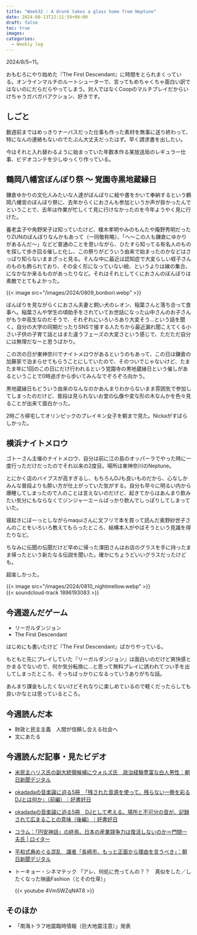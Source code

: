 ```yaml
---
title: "Week32 : A drunk takes a glass home from Neptune"
date: 2024-08-13T22:11:59+09:00
draft: false
toc: true
images:
categories:
  - Weekly log
---
```


2024/8/5~11。

おもむろにやり始めた『The First Descendant』に時間をとられまくっている。オンラインマルチのルートシューターで、言ってもめちゃくちゃ面白い訳ではないのにだらだらやってしまう。対人ではなくCoopのマルチプレイだからいけちゃうガバガバアクション、好きです。

<!--more-->

## しごと

数週前まではめっきりナーバスだった仕事も作った素材を無事に送り終わって、特になんの連絡もないのでたぶん大丈夫だったはず。早く請求書を出したい。

今はそれと入れ替わるように始まっていた年数本作る某放送局のレギュラー仕事、ビデオコンテを少しゆっくり作っている。

## 鶴岡八幡宮ぼんぼり祭 ～ 覚園寺黒地蔵縁日

鎌倉ゆかりの文化人みたいな人達がぼんぼりに絵や書をかいて奉納するという鶴岡八幡宮のぼんぼり祭に、去年からくにおさんも参加というか声が掛かったんでということで、去年は作業が忙しくて見に行けなかったのを今年ようやく見に行けた。

養老孟子や角野栄子は知っていたけど、榎木孝明やみのもんたや庵野秀明だったりZUNのぼんぼりなんかもあって（一同敬称略）、「へ～この人も鎌倉にゆかりがあるんだ～」などど普通のことを思いながら、ひたすら知ってる有名人のものを探して歩き回る催しと化し、この祭りがどういう由来で始まったのかなどはさっぱり知らないままざっと見る。そんな中に最近は認知症で大変らしい蛭子さんのものも飾られており、その全く形になっていない絵、というよりは線の集合、になかなか来るものがあったりなど。それはそれとしてくにおさんのぼんぼりは素敵でとてもよかった。

{{< image src="/images/2024/0809_bonbori.webp" >}}

ぼんぼりを見ながらくにおさん夫妻と飼い犬のレオン、稲葉さんと落ち合って食事へ。稲葉さんや学生の頃助手をされていてお世話になった山中さんのお子さんがもう中高生なのだそうで、それぞれにいろいろあり大変そう…という話を聞く。自分の大学の同期だったりSNSで接する人たちから最近漏れ聞こえてくる小さい子供の子育て話とはまた違うフェーズの大変さという感じで、ただただ自分には無理だなーと思うばかり。

この次の日が東神奈川でナイトメロウがあるというのもあって、この日は鎌倉の加藤家で泊まらせてもらうことにしていたので、そのついでじゃないけど、たまたま年に1回のこの日にだけ行われるという覚園寺の黒地蔵縁日という催しがあるということで0時過ぎから歩いてみんなでぞろぞろ向かう。

黒地蔵縁日もどういう由来のなんなのかあんまりわからないまま雰囲気で参加してしまったのだけど、普段は見られないお堂の仏像や変な形の木なんかを色々見ることが出来て面白かった。

2時ごろ帰宅してオリンピックのブレイキン女子を朝まで見た。Nickaがすばらしかった。

## 横浜ナイトメロウ

ゴトーさん主催のナイトメロウ、自分は前に江の島のオッパーラでやった時に一度行っただけだったのでそれ以来の2度目。場所は東神奈川のNeptune。

とにかく店のバイブスが高すぎるし、もちろんDJも良いものだから、心なしかみんな普段よりも酔い方が仕上がっていた気がする。自分も早々に明るい内から爆睡してしまったので人のことは言えないのだけど、起きてからはあんまり飲みたい気分にもならなくてジンジャーエールばっかり飲んでしっぽりしてしまっていた。

寝起きにぼーっとしながらmaquiさんに文フリで本を買って読んだ奥野紗世子さんのことをいろいろ教えてもらったところ、結構本人がやばそうという見識を得たりなど。

ちなみに伝聞の伝聞だけど早めに帰った澤田さんはお店のグラスを手に持ったまま帰ったという新たなる伝説を聞いた。確かにちょうどいいグラスだったけども。

超楽しかった。

{{< image src="/images/2024/0810_nightmellow.webp" >}}  
{{< soundcloud-track 1896193083 >}}

## 今週遊んだゲーム

- リーガルダンジョン
- The First Descendant

はじめにも書いたけど『The First Descendant』ばかりやっている。

もともと先にプレイしていた『リーガルダンジョン』は面白いのだけど爽快感とかまるでないので、何か気分転換に…と思って無料プレイに誘われてつい手を出してしまったところ、そっちばっかりになるっていうありがちな話。

あんまり課金もしたくないけどそれなりに楽しめているので軽くだったらしても良いかなとは思っているところ。

## 今週読んだ本

- 財政と民主主義　人間が信頼し合える社会へ
- 文にあたる

## 今週読んだ記事・見たビデオ

- [米民主ハリス氏の副大統領候補にウォルズ氏　政治経験豊富な白人男性：朝日新聞デジタル](https://www.asahi.com/articles/ASS864CXSS86UHBI02DM.html)
- [okadadaの音楽論に迫る5冊　「残された音源を使って、残らない一晩を彩るDJとは何か」（前編）｜好書好日](https://book.asahi.com/article/15369255)
- [okadadaの音楽論に迫る5冊　DJとして考える。場所と不可分の音が、記録されて広まることの意味（後編）｜好書好日](https://book.asahi.com/article/15369273)
- [コラム：「円安神話」の終焉、日本の産業競争力は復活しないのか＝門間一夫氏 | ロイター](https://jp.reuters.com/markets/commodities/362HNMG72VLCHD7SBZJP2VX4AE-2024-08-08/)
- [平和式典めぐる混乱　識者「長崎市、もっと正面から理由を言うべき」：朝日新聞デジタル](https://digital.asahi.com/articles/ASS882PLTS88UHBI02CM.html)
- トーキョー・シネマテック 「アレ、何処に売ってんの？？　真似をした／したくなった映画Fashion（とその仕草）」
    
    {{< youtube 4VmSWZqNAT8 >}}
    

## そのほか

- 「南海トラフ地震臨時情報（巨大地震注意）」発表